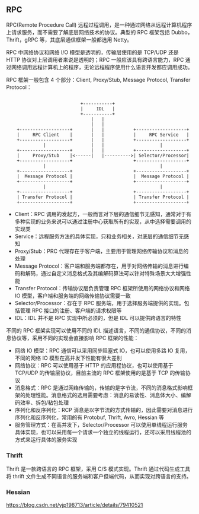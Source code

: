## RPC
RPC(Remote Procedure Call) 远程过程调用，是一种通过网络从远程计算机程序上请求服务，而不需要了解底层网络技术的协议。典型的 RPC 框架包括 Dubbo，Thrift，gRPC 等，其底层通信框架一般都选用 Netty。

RPC 中网络协议和网络 I/O 模型是透明的，传输层使用的是 TCP/UDP 还是 HTTP 协议对上层调用者来说是透明的；RPC 一般应该具有跨语言能力，RPC 通过网络调用远程计算机上的程序，无论远程程序使用什么语言开发都应调用成功。

RPC 框架一般包含 4 个部分：Client, Proxy/Stub, Message Protocol, Transfer Protocol：
```

                            +-----------+
                            |     IDL   |
                            +-----------+
                                |   |
                                |   |
    +-------------------+       |   |           +-------------------+
    |     RPC Client    |       |   |           |     RPC Service   |
    +-------------------+       |   |           +-------------------+
              |                 |   |                     |
    +-------------------+       |   |           +-------------------+
    |     Proxy/Stub    |<------|   |---------->| Selector/Processor|
    +-------------------+                       +-------------------+
              |                                           |
    +-------------------+                       +-------------------+
    |  Message Protocol |                       |  Message Protocol |
    +-------------------+                       +-------------------+
              |                                           |
    +-------------------+                       +-------------------+
    | Transfer Protocol |                       | Transfer Protocol |
    +-------------------+                       +-------------------+
```
- Client：RPC 调用的发起方，一般而言对下层的通信细节无感知，通常对于有多种实现的业务来说可以通过注册中心获取所有的实现，从中选择需要调用的实现类
- Service：远程服务方法的具体实现，只和业务相关，对底层的通信细节无感知
- Proxy/Stub：PRC 代理存在于客户端，主要用于管理网络传输协议和消息的处理
- Message Protocol：客户端和服务端都存在，用于对网络传输的消息进行编码和解码，通过自定义消息格式及其编解码算法可以针对特殊场景大大增强性能
- Transfer Protocol：传输协议层负责管理 RPC 框架所使用的网络协议和网络 IO 模型，客户端和服务端的网络传输协议需要一致
- Selector/Processor：存在于 RPC 服务端，用于选择服务端提供的实现。包括管理 RPC 接口的注册、客户端的请求权限等
- IDL：IDL 并不是 RPC 实现中所必须的，但是 IDL 可以提供跨语言的特性

不同的 RPC 框架实现可以使用不同的 IDL 描述语言，不同的通信协议，不同的消息协议等，采用不同的实现会直接影响 RPC 框架的性能：
- 网络 IO 模型：RPC 通信可以采用同步阻塞式 IO，也可以使用多路 IO 复用，不同的网络 IO 模型在高并发下性能有很大差别
- 网络协议：RPC 可以使用基于 HTTP 的应用程协议，也可以使用基于 TCP/UDP 的传输层协议，目前主流的 RPC 框架使用的是基于 TCP 的传输协议
- 消息格式：RPC 是通过网络传输的，传输的是字节流，不同的消息格式影响框架的处理性能。消息格式的选用需要考虑：消息的易读性、消息体大小、编解码效率、拆包/粘包处理
- 序列化和反序列化：RCP 消息是以字节流的方式传输的，因此需要对消息进行序列化和反序列化，常用的有 Protobuf, Thrift, Avro, Hessian 等
- 服务管理方式：在高并发下，Selector/Processor 可以使用单线程运行服务具体实现，也可以采用每一个请求一个独立的线程运行，还可以采用线程池的方式来运行具体的服务实现

### Thrift
Thrift 是一款跨语言的 RPC 框架，采用 C/S 模式实现。Thrift 通过代码生成工具将 thrift 文件生成不同语言的服务端和客户但端代码，从而实现对跨语言的支持。


### Hessian







https://blog.csdn.net/yjp198713/article/details/79410521
